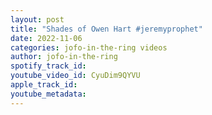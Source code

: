 ```yaml
---
layout: post
title: "Shades of Owen Hart #jeremyprophet"
date: 2022-11-06
categories: jofo-in-the-ring videos
author: jofo-in-the-ring
spotify_track_id: 
youtube_video_id: CyuDim9QYVU
apple_track_id: 
youtube_metadata: 
---
```

